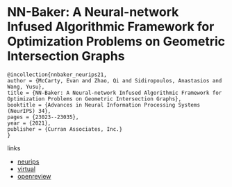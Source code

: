 # NN-Baker: A Neural-network Infused Algorithmic Framework for Optimization Problems on Geometric Intersection Graphs

```
@incollection{nnbaker_neurips21,
author = {McCarty, Evan and Zhao, Qi and Sidiropoulos, Anastasios and Wang, Yusu},
title = {NN-Baker: A Neural-network Infused Algorithmic Framework for Optimization Problems on Geometric Intersection Graphs},
booktitle = {Advances in Neural Information Processing Systems (NeurIPS) 34},
pages = {23023--23035},
year = {2021},
publisher = {Curran Associates, Inc.}
}
```

links
- [neurips](https://papers.nips.cc//paper/2021/hash/c236337b043acf93c7df397fdb9082b3-Abstract.html)
- [virtual](https://neurips.cc/virtual/2021/poster/27330)
- [openreview](https://openreview.net/forum?id=5TuGBbNSyAc)
